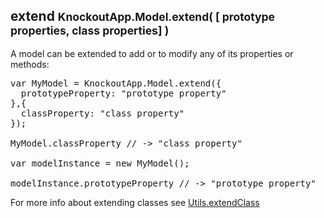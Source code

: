 <h2 class="page-header">extend <small>KnockoutApp.Model.extend( [ prototype properties, class properties] )</small></h2>

A model can be extended to add or to modify any of its properties or methods:

<pre class="prettyprint">
var MyModel = KnockoutApp.Model.extend({
  prototypeProperty: "prototype property"
},{
  classProperty: "class property"
});

MyModel.classProperty // -> "class property"

var modelInstance = new MyModel();

modelInstance.prototypeProperty // -> "prototype property"
</pre>

For more info about extending classes see <a href="#extendClassKnockoutApp.Utils.extendClass(prototypeproperties,classproperties)">Utils.extendClass</a>